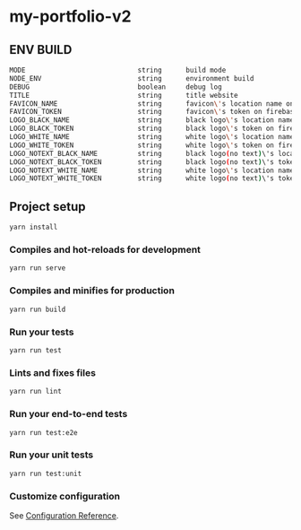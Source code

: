 # my-portfolio-v2

## ENV BUILD
``` bash
MODE                            string      build mode
NODE_ENV                        string      environment build
DEBUG                           boolean     debug log
TITLE                           string      title website
FAVICON_NAME                    string      favicon\'s location name on firebase storage
FAVICON_TOKEN                   string      favicon\'s token on firebase storage
LOGO_BLACK_NAME                 string      black logo\'s location name on firebase storage
LOGO_BLACK_TOKEN                string      black logo\'s token on firebase storage
LOGO_WHITE_NAME                 string      white logo\'s location name on firebase storage
LOGO_WHITE_TOKEN                string      white logo\'s token on firebase storage
LOGO_NOTEXT_BLACK_NAME          string      black logo(no text)\'s location name on firebase storage
LOGO_NOTEXT_BLACK_TOKEN         string      black logo(no text)\'s token on firebase storage
LOGO_NOTEXT_WHITE_NAME          string      white logo\'s location name on firebase storage
LOGO_NOTEXT_WHITE_TOKEN         string      white logo(no text)\'s token on firebase storage
```

## Project setup
```
yarn install
```

### Compiles and hot-reloads for development
```
yarn run serve
```

### Compiles and minifies for production
```
yarn run build
```

### Run your tests
```
yarn run test
```

### Lints and fixes files
```
yarn run lint
```

### Run your end-to-end tests
```
yarn run test:e2e
```

### Run your unit tests
```
yarn run test:unit
```

### Customize configuration
See [Configuration Reference](https://cli.vuejs.org/config/).
